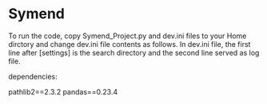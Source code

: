 # Symend
 
To run the code, copy Symend_Project.py and dev.ini files to your Home dirctory and change dev.ini file contents as follows.
In dev.ini file, the first line after [settings] is the search directory and the second line served as log file.


dependencies:

 pathlib2==2.3.2
 pandas==0.23.4
 
